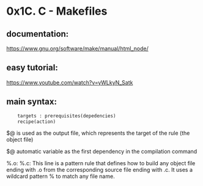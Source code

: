 # 0x1C. C - Makefiles

## documentation:

https://www.gnu.org/software/make/manual/html_node/

## easy tutorial:

https://www.youtube.com/watch?v=yWLkyN_Satk

## main syntax:

```makefile
	targets : prerequisites(depedencies)
	recipe(action)
```

$@ is used as the output file, which represents the target of the rule (the object file)

$@ automatic variable as the first dependency in the compilation command

%.o: %.c: This line is a pattern rule that defines how to build any object file ending with .o from the corresponding source file ending with .c. It uses a wildcard pattern % to match any file name.
